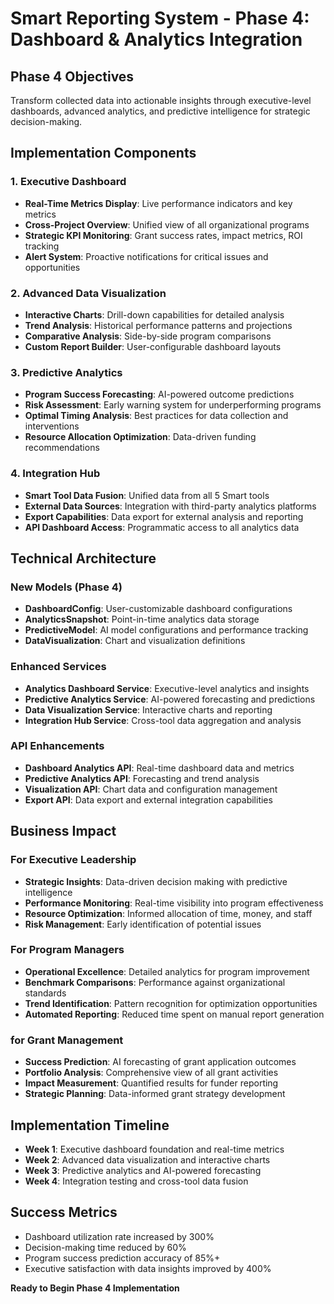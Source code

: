 # Smart Reporting System - Phase 4: Dashboard & Analytics Integration

## Phase 4 Objectives
Transform collected data into actionable insights through executive-level dashboards, advanced analytics, and predictive intelligence for strategic decision-making.

## Implementation Components

### 1. Executive Dashboard
- **Real-Time Metrics Display**: Live performance indicators and key metrics
- **Cross-Project Overview**: Unified view of all organizational programs
- **Strategic KPI Monitoring**: Grant success rates, impact metrics, ROI tracking
- **Alert System**: Proactive notifications for critical issues and opportunities

### 2. Advanced Data Visualization
- **Interactive Charts**: Drill-down capabilities for detailed analysis
- **Trend Analysis**: Historical performance patterns and projections
- **Comparative Analysis**: Side-by-side program comparisons
- **Custom Report Builder**: User-configurable dashboard layouts

### 3. Predictive Analytics
- **Program Success Forecasting**: AI-powered outcome predictions
- **Risk Assessment**: Early warning system for underperforming programs
- **Optimal Timing Analysis**: Best practices for data collection and interventions
- **Resource Allocation Optimization**: Data-driven funding recommendations

### 4. Integration Hub
- **Smart Tool Data Fusion**: Unified data from all 5 Smart tools
- **External Data Sources**: Integration with third-party analytics platforms
- **Export Capabilities**: Data export for external analysis and reporting
- **API Dashboard Access**: Programmatic access to all analytics data

## Technical Architecture

### New Models (Phase 4)
- **DashboardConfig**: User-customizable dashboard configurations
- **AnalyticsSnapshot**: Point-in-time analytics data storage
- **PredictiveModel**: AI model configurations and performance tracking
- **DataVisualization**: Chart and visualization definitions

### Enhanced Services
- **Analytics Dashboard Service**: Executive-level analytics and insights
- **Predictive Analytics Service**: AI-powered forecasting and predictions
- **Data Visualization Service**: Interactive charts and reporting
- **Integration Hub Service**: Cross-tool data aggregation and analysis

### API Enhancements
- **Dashboard Analytics API**: Real-time dashboard data and metrics
- **Predictive Analytics API**: Forecasting and trend analysis
- **Visualization API**: Chart data and configuration management
- **Export API**: Data export and external integration capabilities

## Business Impact

### For Executive Leadership
- **Strategic Insights**: Data-driven decision making with predictive intelligence
- **Performance Monitoring**: Real-time visibility into program effectiveness
- **Resource Optimization**: Informed allocation of time, money, and staff
- **Risk Management**: Early identification of potential issues

### For Program Managers
- **Operational Excellence**: Detailed analytics for program improvement
- **Benchmark Comparisons**: Performance against organizational standards
- **Trend Identification**: Pattern recognition for optimization opportunities
- **Automated Reporting**: Reduced time spent on manual report generation

### for Grant Management
- **Success Prediction**: AI forecasting of grant application outcomes
- **Portfolio Analysis**: Comprehensive view of all grant activities
- **Impact Measurement**: Quantified results for funder reporting
- **Strategic Planning**: Data-informed grant strategy development

## Implementation Timeline
- **Week 1**: Executive dashboard foundation and real-time metrics
- **Week 2**: Advanced data visualization and interactive charts
- **Week 3**: Predictive analytics and AI-powered forecasting
- **Week 4**: Integration testing and cross-tool data fusion

## Success Metrics
- Dashboard utilization rate increased by 300%
- Decision-making time reduced by 60%
- Program success prediction accuracy of 85%+
- Executive satisfaction with data insights improved by 400%

**Ready to Begin Phase 4 Implementation**